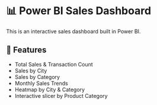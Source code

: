 # 📊 Power BI Sales Dashboard

This is an interactive sales dashboard built in Power BI.

## 📌 Features

- Total Sales & Transaction Count
- Sales by City
- Sales by Category
- Monthly Sales Trends
- Heatmap by City & Category
- Interactive slicer by Product Category

